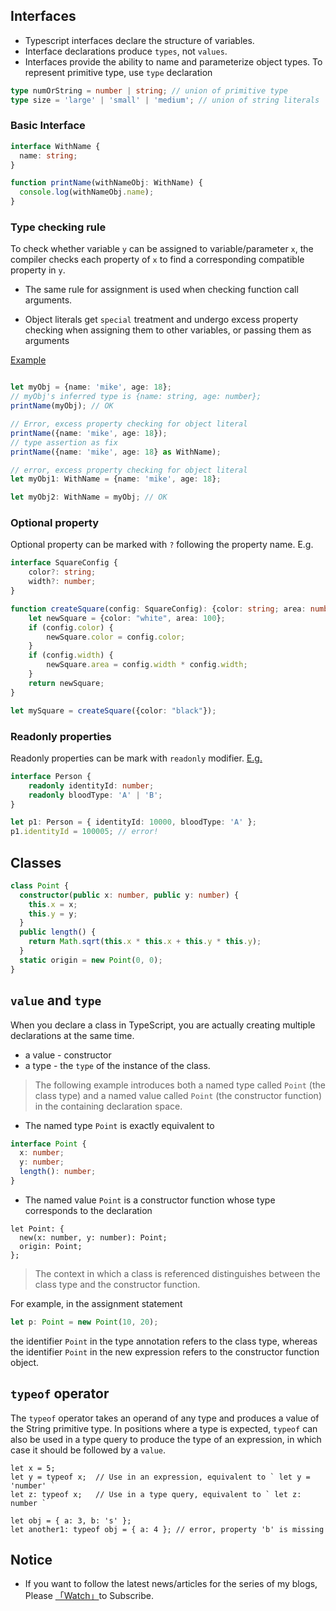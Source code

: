 ## Interfaces

* Typescript interfaces declare the structure of variables.
* Interface declarations produce `types`, not `values`.
* Interfaces provide the ability to name and parameterize object types. To represent primitive type, use `type` declaration

```typescript
type numOrString = number | string; // union of primitive type
type size = 'large' | 'small' | 'medium'; // union of string literals 
```

### Basic Interface

```typescript
interface WithName {
  name: string;
}

function printName(withNameObj: WithName) {
  console.log(withNameObj.name);
}
```

### Type checking rule

To check whether variable `y` can be assigned to variable/parameter `x`, the compiler checks each property of `x` to find a corresponding compatible property in `y`.

* The same rule for assignment is used when checking function call arguments.

* Object literals get `special` treatment and undergo excess property checking when assigning them to other variables, or passing them as arguments

[Example](https://www.typescriptlang.org/play/index.html#src=interface%20WithName%20%7B%0D%0A%20%20name%3A%20string%3B%0D%0A%7D%0D%0A%0D%0Afunction%20printName(withNameObj%3A%20WithName)%20%7B%0D%0A%20%20console.log(withNameObj.name)%3B%0D%0A%7D%0D%0A%0D%0Alet%20myObj%20%3D%20%7Bname%3A%20'mike'%2C%20age%3A%2018%7D%3B%0D%0A%2F%2F%20myObj's%20inferred%20type%20is%20%7Bname%3A%20string%2C%20age%3A%20number%7D%3B%0D%0AprintName(myObj)%3B%20%2F%2F%20OK%0D%0A%0D%0AprintName(%7Bname%3A%20'mike'%2C%20age%3A%2018%7D)%3B%20%2F%2F%20Error%2C%20excess%20property%20checking%20for%20object%20literal%0D%0AprintName(%7Bname%3A%20'mike'%2C%20age%3A%2018%7D%20as%20WithName)%3B%20%2F%2F%20type%20assertion%20as%20fix%0D%0A%0D%0Alet%20myObj1%3A%20WithName%20%3D%20%7Bname%3A%20'mike'%2C%20age%3A%2018%7D%3B%20%2F%2F%20error%2C%20excess%20property%20checking%20for%20object%20literal%0D%0Alet%20myObj2%3A%20WithName%20%3D%20myObj%3B%20%2F%2F%20OK) 

```typescript

let myObj = {name: 'mike', age: 18};
// myObj's inferred type is {name: string, age: number};
printName(myObj); // OK

// Error, excess property checking for object literal
printName({name: 'mike', age: 18});
// type assertion as fix
printName({name: 'mike', age: 18} as WithName);

// error, excess property checking for object literal
let myObj1: WithName = {name: 'mike', age: 18};

let myObj2: WithName = myObj; // OK
```

### Optional property

Optional property can be marked with `?` following the property name. E.g.

```typescript
interface SquareConfig {
    color?: string;
    width?: number;
}

function createSquare(config: SquareConfig): {color: string; area: number} {
    let newSquare = {color: "white", area: 100};
    if (config.color) {
        newSquare.color = config.color;
    }
    if (config.width) {
        newSquare.area = config.width * config.width;
    }
    return newSquare;
}

let mySquare = createSquare({color: "black"});
```

### Readonly properties

Readonly properties can be mark with `readonly` modifier. [E.g.](https://www.typescriptlang.org/play/index.html#src=interface%20Person%20%7B%0D%0A%20%20%20%20readonly%20identityId%3A%20number%3B%0D%0A%20%20%20%20readonly%20bloodType%3A%20'A'%20%7C%20'B'%3B%0D%0A%7D%0D%0A%0D%0Alet%20p1%3A%20Person%20%3D%20%7B%20identityId%3A%2010000%2C%20bloodType%3A%20'A'%20%7D%3B%0D%0Ap1.identityId%20%3D%20100005%3B%20%2F%2F%20error)

```typescript
interface Person {
    readonly identityId: number;
    readonly bloodType: 'A' | 'B';
}

let p1: Person = { identityId: 10000, bloodType: 'A' };
p1.identityId = 100005; // error!
```

## Classes

```typescript
class Point {
  constructor(public x: number, public y: number) {
    this.x = x;
    this.y = y;
  }
  public length() {
    return Math.sqrt(this.x * this.x + this.y * this.y);
  }
  static origin = new Point(0, 0);
}
```

## `value` and `type`

When you declare a class in TypeScript, you are actually creating multiple declarations at the same time.

* a value - constructor
* a type - the `type` of the instance of the class.

>  The following example introduces both a named type called `Point` (the class type) and a named value called `Point` (the constructor function) in the containing declaration space.

* The named type `Point` is exactly equivalent to

```typescript
interface Point {
  x: number;
  y: number;
  length(): number;
}
```

* The named value `Point` is a constructor function whose type corresponds to the declaration

```
let Point: {
  new(x: number, y: number): Point;
  origin: Point;
};
```

> The context in which a class is referenced distinguishes between the class type and the constructor function.

For example, in the assignment statement

```typescript
let p: Point = new Point(10, 20);
```

the identifier `Point` in the type annotation refers to the class type, whereas the identifier `Point` in the new expression refers to the constructor function object.

## `typeof` operator

The `typeof` operator takes an operand of any type and produces a value of the String primitive type. In positions where a type is expected, `typeof` can also be used in a type query to produce the type of an expression, in which case it should be followed by a `value`. 

```
let x = 5;
let y = typeof x;  // Use in an expression, equivalent to ` let y = 'number' `
let z: typeof x;   // Use in a type query, equivalent to ` let z: number `

let obj = { a: 3, b: 's' };
let another1: typeof obj = { a: 4 }; // error, property 'b' is missing
```

## Notice

* If you want to follow the latest news/articles for the series of my blogs, Please [「Watch」](https://github.com/n0ruSh/blogs/)to Subscribe.

